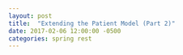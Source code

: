 ```yaml
---
layout: post
title:  "Extending the Patient Model (Part 2)"
date: 2017-02-06 12:00:00 -0500
categories: spring rest
---
```


